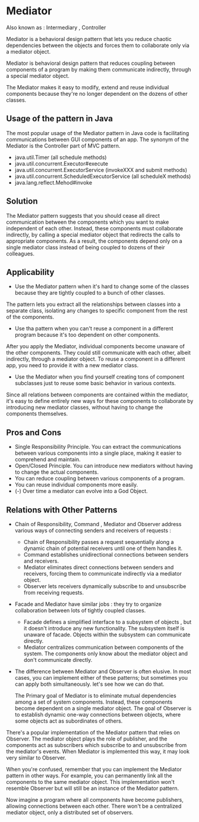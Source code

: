 # Mediator

Also known as : Intermediary , Controller

Mediator is a behavioral design pattern that lets you reduce chaotic dependencies between the objects and forces them to
collaborate only via a mediator object.

Mediator is behavioral design pattern that reduces coupling between components of a program by making them communicate
indirectly, through a special mediator object.

The Mediator makes it easy to modify, extend and reuse individual components because they're no longer dependent on the
dozens of other classes.

## Usage of the pattern in Java

The most popular usage of the Mediator pattern in Java code is facilitating communications between GUI components of an
app. The synonym of the Mediator is the Controller part of MVC pattern.

- java.util.Timer (all schedule methods)
- java.util.concurrent.Executor#execute
- java.util.concurrent.ExecutorService (invokeXXX and submit methods)
- java.util.concurrent.ScheduledExecutorService (all scheduleX methods)
- java.lang.reflect.Mehod#invoke





## Solution

The Mediator pattern suggests that you should cease all direct communication between the components which you want to
make independent of each other. Instead, these components must collaborate indirectly, by calling a special mediator
object that redirects the calls to appropriate components. As a result, the components depend only on a single mediator
class instead of being coupled to dozens of their colleagues.

## Applicability

- Use the Mediator pattern when it's hard to change some of the classes because they are tightly coupled to a bunch of
  other classes.

The pattern lets you extract all the relationships between classes into a separate class, isolating any changes to
specific component from the rest of the components.

- Use tha pattern when you can't reuse a component in a different program because it's too dependent on other
  components.

After you apply the Mediator, individual components become unaware of the other components. They could still communicate
with each other, albeit indirectly, through a mediator object. To reuse a component in a different app, you need to
provide it with a new mediator class.

- Use the Mediator when you find yourself creating tons of component subclasses just to reuse some basic behavior in
  various contexts.

Since all relations between components are contained within the mediator, it's easy to define entirely new ways for
these components to collaborate by introducing new mediator classes, without having to change the components themselves.

## Pros and Cons

- Single Responsibility Principle. You can extract the communications between various components into a single place,
  making it easier to comprehend and maintain.
- Open/Closed Principle. You can introduce new mediators without having to change the actual components.
- You can reduce coupling between various components of a program.
- You can reuse individual components more easily.
- (-) Over time a mediator can evolve into a God Object.

## Relations with Other Patterns

- Chain of Responsibility, Command , Mediator and Observer address various ways of connecting senders and receivers of
  requests :
    - Chain of Responsibility passes a request sequentially along a dynamic chain of potential receivers until one of
      them handles it.
    - Command establishes unidirectional connections between senders and receivers.
    - Mediator eliminates direct connections between senders and receivers, forcing them to communicate indirectly via a
      mediator object.
    - Observer lets receivers dynamically subscribe to and unsubscribe from receiving requests.
- Facade and Mediator have similar jobs : they try to organize collaboration between lots of tightly coupled classes.
    - Facade defines a simplified interface to a subsystem of objects , but it doesn't introduce any new functionality.
      The subsystem itself is unaware of facade. Objects within the subsystem can communicate directly.
    - Mediator centralizes communication between components of the system. The components only know about the mediator
      object and don't communicate directly.
- The difference between Mediator and Observer is often elusive. In most cases, you can implement either of these
  patterns; but sometimes you can apply both simultaneously. let's see how we can do that.

  The Primary goal of Mediator is to eliminate mutual dependencies among a set of system components. Instead, these
  components become dependent on a single mediator object. The goal of Observer is to establish dynamic one-way
  connections between objects, where some objects act as subordinates of others.

There's a popular implementation of the Mediator pattern that relies on Observer. The mediator object plays the role of
publisher, and the components act as subscribers which subscribe to and unsubscribe from the mediator's events. When
Mediator is implemented this way, it may look very similar to Observer.

When you're confused, remember that you can implement the Mediator pattern in other ways. For example, you can
permanently link all the components to the same mediator object. This implementation won't resemble Observer but will
still be an instance of the Mediator pattern.

Now imagine a program where all components have become publishers, allowing connections between each other. There won't
be a centralized mediator object, only a distributed set of observers.
